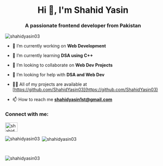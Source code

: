 <h1 align="center">Hi 👋, I'm Shahid Yasin</h1>
<h3 align="center">A passionate frontend developer from Pakistan</h3>

<p align="left"> <img src="https://komarev.com/ghpvc/?username=shahidyasin03&label=Profile%20views&color=0e75b6&style=flat" alt="shahidyasin03" /> </p>

- 🔭 I’m currently working on **Web Development**

- 🌱 I’m currently learning **DSA using C++**

- 👯 I’m looking to collaborate on **Web Dev Projects**

- 🤝 I’m looking for help with **DSA and Web Dev**

- 👨‍💻 All of my projects are available at [https://github.com/ShahidYasin03](https://github.com/ShahidYasin03)

- 📫 How to reach me **shahidyasin1st@gmail.com**

<h3 align="left">Connect with me:</h3>
<p align="left">
<a href="shahidyasin1st@gmail.com" target="blank"><img align="center" src="https://upload.wikimedia.org/wikipedia/commons/thumb/7/7e/Gmail_icon_%282020%29.svg/120px-Gmail_icon_%282020%29.svg.png?20221017173631" alt="shahid_yasin" height="30" width="40" /></a>
</p>
<p><img align="left" src="https://github-readme-stats.vercel.app/api/top-langs?username=shahidyasin03&show_icons=true&locale=en&layout=compact" alt="shahidyasin03" /></p>
<p>&nbsp;<img align="center" src="https://github-readme-stats.vercel.app/api?username=shahidyasin03&show_icons=true&locale=en" alt="shahidyasin03" /></p>
<br>
<p><img align="center" src="https://github-readme-streak-stats.herokuapp.com/?user=shahidyasin03&" alt="shahidyasin03" /></p>
